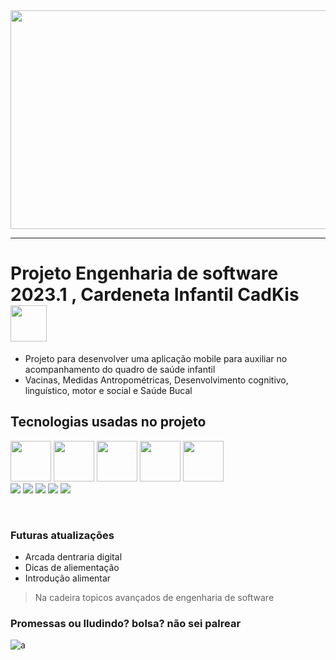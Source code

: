 <img  src="https://img.freepik.com/fotos-gratis/foto-recortada-do-ombro-de-um-menino-com-vacinacao-de-bandaid-de-bastao_1157-51964.jpg?w=826&t=st=1692910164~exp=1692910764~hmac=54acb7a73d88bb98f27eb93ad6ee6ec9a10121b2199ec13b53784dbc99f65879" height="350"  width="1000" />

------

# Projeto Engenharia de software 2023.1 , Cardeneta Infantil CadKis <img src="https://github.com/Tarikul-Islam-Anik/Animated-Fluent-Emojis/blob/master/Emojis/Hand%20gestures/Waving%20Hand.png" width="58" height="58"/>

* Projeto para desenvolver uma aplicação mobile para auxiliar no acompanhamento do quadro de saúde infantil
* Vacinas, Medidas Antropométricas, Desenvolvimento cognitivo, linguístico, motor e social e Saúde Bucal

## Tecnologias usadas no projeto

<div>
  <img src="https://user-images.githubusercontent.com/74038190/212257454-16e3712e-945a-4ca2-b238-408ad0bf87e6.gif" height="65" width="65"/>
  <img src="https://user-images.githubusercontent.com/74038190/212257460-738ff738-247f-4445-a718-cdd0ca76e2db.gif" height="65" width="65"/>
  <img src="https://user-images.githubusercontent.com/74038190/238200431-3c16d4f2-b757-4c70-8f42-43d5dddd2c36.gif" height="65" width="65"/>
  <img src="https://user-images.githubusercontent.com/74038190/212257468-1e9a91f1-b626-4baa-b15d-5c385dfa7ed2.gif" height="65" width="65"/>
  <img src="https://user-images.githubusercontent.com/74038190/212257465-7ce8d493-cac5-494e-982a-5a9deb852c4b.gif" height="65" width="65"/>
  
</div>
<div>
  <img src="https://img.shields.io/badge/Debian-D70A53?style=for-the-badge&logo=debian&logoColor=white"      />
  <img src="https://img.shields.io/badge/Windows-0078D6?style=for-the-badge&logo=windows&logoColor=white"    />
  <img src="https://img.shields.io/badge/Firebase-039BE5?style=for-the-badge&logo=Firebase&logoColor=white"  /> 
  <img src="https://img.shields.io/badge/figma-%23F24E1E.svg?style=for-the-badge&logo=figma&logoColor=white" />
  <img src="https://img.shields.io/badge/Canva-%2300C4CC.svg?style=for-the-badge&logo=Canva&logoColor=white" />
</div>

&nbsp;
&nbsp;
&nbsp;


### Futuras atualizações 
* Arcada dentraria digital
* Dicas de aliementação
* Introdução alimentar
> Na cadeira topicos avançados de engenharia de software


### Promessas ou Iludindo?  bolsa? não sei palrear 

![a](https://user-images.githubusercontent.com/74038190/240885606-f606466f-4cc9-4cb1-8ad6-80a7eeea9e7e.gif)

<!--

**Here are some ideas to get you started:**

🙋‍♀️ A short introduction - what is your organization all about?
🌈 Contribution guidelines - how can the community get involved?
👩‍💻 Useful resources - where can the community find your docs? Is there anything else the community should know?
🍿 Fun facts - what does your team eat for breakfast?
🧙 Remember, you can do mighty things with the power of [Markdown](https://docs.github.com/github/writing-on-github/getting-started-with-writing-and-formatting-on-github/basic-writing-and-formatting-syntax)
-->
